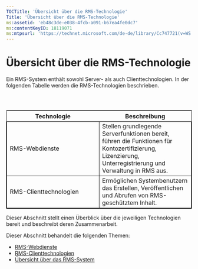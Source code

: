 ```yaml
---
TOCTitle: 'Übersicht über die RMS-Technologie'
Title: 'Übersicht über die RMS-Technologie'
ms:assetid: 'eb48c3de-e038-4fcb-a091-b67ea4fe0dc7'
ms:contentKeyID: 18119071
ms:mtpsurl: 'https://technet.microsoft.com/de-de/library/Cc747721(v=WS.10)'
---
```


Übersicht über die RMS-Technologie
==================================

Ein RMS-System enthält sowohl Server- als auch Clienttechnologien. In der folgenden Tabelle werden die RMS-Technologien beschrieben.

###  

 
<table style="border:1px solid black;">
<colgroup>
<col width="50%" />
<col width="50%" />
</colgroup>
<thead>
<tr class="header">
<th>Technologie</th>
<th>Beschreibung</th>
</tr>
</thead>
<tbody>
<tr class="odd">
<td style="border:1px solid black;">RMS-Webdienste</td>
<td style="border:1px solid black;">Stellen grundlegende Serverfunktionen bereit, führen die Funktionen für Kontozertifizierung, Lizenzierung, Unterregistrierung und Verwaltung in RMS aus.</td>
</tr>
<tr class="even">
<td style="border:1px solid black;">RMS-Clienttechnologien</td>
<td style="border:1px solid black;">Ermöglichen Systembenutzern das Erstellen, Veröffentlichen und Abrufen von RMS-geschütztem Inhalt.</td>
</tr>
</tbody>
</table>
  
Dieser Abschnitt stellt einen Überblick über die jeweiligen Technologien bereit und beschreibt deren Zusammenarbeit.
  
Dieser Abschnitt behandelt die folgenden Themen:
  
-   [RMS-Webdienste](https://technet.microsoft.com/ed8dbb2e-0590-4502-afc4-54f66b96d515)  
-   [RMS-Clienttechnologien](https://technet.microsoft.com/6980468a-fc8c-489b-966f-2921ec268e74)  
-   [Übersicht über das RMS-System](https://technet.microsoft.com/cbd14635-e17e-42b8-9fd8-6fdce42ffe07)
